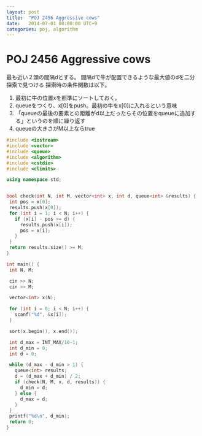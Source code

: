 ```yaml
---
layout: post
title:  "POJ 2456 Aggressive cows"
date:   2014-07-01 00:00:00 UTC+9
categories: poj, algorithm
---
```


# POJ 2456 Aggressive cows

最も近い２頭の間隔dとする。
間隔dで牛が配置できるような最大値のdを二分探索で見つける
探索時の条件関数は以下。

1. 最初に牛の位置xを照準にソートしておく。
2. queueをつくり、x[0]をpush。最初の牛をx[0]に入れるという意味
3. 「queueの最後の要素との距離がd以上だったらその位置をqueueに追加する」というのを順に繰り返す
4. queueの大きさがM以上ならtrue
 

 ``` c++
#include <iostream>
#include <vector>
#include <queue>
#include <algorithm>
#include <cstdio>
#include <climits>

using namespace std;


bool check(int N, int M, vector<int> x, int d, queue<int> &results) {
  int pos = x[0];
  results.push(x[0]);
  for (int i = 1; i < N; i++) {
    if (x[i] - pos >= d) {
      results.push(x[i]);
      pos = x[i];
    }
  }
  return results.size() >= M;
}

int main() {
  int N, M;

  cin >> N;
  cin >> M;

  vector<int> x(N);

  for (int i = 0; i < N; i++) {
    scanf("%d", &x[i]);
  }

  sort(x.begin(), x.end());

  int d_max = INT_MAX/10-1;
  int d_min = 0;
  int d = 0;

  while (d_max - d_min > 1) {
    queue<int> results;
    d = (d_max + d_min) / 2;
    if (check(N, M, x, d, results)) {
      d_min = d;
    } else {
      d_max = d;
    }
  }
  printf("%d\n", d_min);
  return 0;
}

 ```
